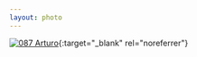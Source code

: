 ```yaml
---
layout: photo
---
```


[![087 Arturo](https://c2.staticflickr.com/6/5805/21014197024_0a2f4bb88e_b.jpg)](https://www.flickr.com/photos/131440297@N08/21014197024/){:target="_blank" rel="noreferrer"}
